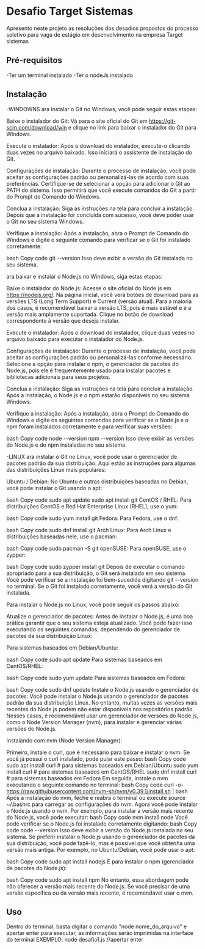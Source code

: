 # Desafio Target Sistemas

Apresento neste projeto as resoluções dos desadios propostos do processo seletivo para vaga de estágio em desenvolvimento na empresa Target sistemas

## Pré-requisitos

-Ter um terminal instalado
-Ter o nodeJs instalado
## Instalação

-WINDOWNS
ara instalar o Git no Windows, você pode seguir estas etapas:

Baixe o instalador do Git:
Vá para o site oficial do Git em https://git-scm.com/download/win e clique no link para baixar o instalador do Git para Windows.

Execute o instalador:
Após o download do instalador, execute-o clicando duas vezes no arquivo baixado. Isso iniciará o assistente de instalação do Git.

Configurações de instalação:
Durante o processo de instalação, você pode aceitar as configurações padrão ou personalizá-las de acordo com suas preferências. Certifique-se de selecionar a opção para adicionar o Git ao PATH do sistema. Isso permitirá que você execute comandos do Git a partir do Prompt de Comando do Windows.

Conclua a instalação:
Siga as instruções na tela para concluir a instalação. Depois que a instalação for concluída com sucesso, você deve poder usar o Git no seu sistema Windows.

Verifique a instalação:
Após a instalação, abra o Prompt de Comando do Windows e digite o seguinte comando para verificar se o Git foi instalado corretamente:

bash
Copy code
git --version
Isso deve exibir a versão do Git instalada no seu sistema.


ara baixar e instalar o Node.js no Windows, siga estas etapas:

Baixe o instalador do Node.js:
Acesse o site oficial do Node.js em https://nodejs.org/. Na página inicial, você verá botões de download para as versões LTS (Long Term Support) e Current (versão atual). Para a maioria dos casos, é recomendável baixar a versão LTS, pois é mais estável e é a versão mais amplamente suportada. Clique no botão de download correspondente à versão que deseja instalar.

Execute o instalador:
Após o download do instalador, clique duas vezes no arquivo baixado para executar o instalador do Node.js.

Configurações de instalação:
Durante o processo de instalação, você pode aceitar as configurações padrão ou personalizá-las conforme necessário. Selecione a opção para instalar o npm, o gerenciador de pacotes do Node.js, pois ele é frequentemente usado para instalar pacotes e bibliotecas adicionais para seus projetos.

Conclua a instalação:
Siga as instruções na tela para concluir a instalação. Após a instalação, o Node.js e o npm estarão disponíveis no seu sistema Windows.

Verifique a instalação:
Após a instalação, abra o Prompt de Comando do Windows e digite os seguintes comandos para verificar se o Node.js e o npm foram instalados corretamente e para verificar suas versões:

bash
Copy code
node --version
npm --version
Isso deve exibir as versões do Node.js e do npm instaladas no seu sistema.

-LINUX
ara instalar o Git no Linux, você pode usar o gerenciador de pacotes padrão da sua distribuição. Aqui estão as instruções para algumas das distribuições Linux mais populares:

Ubuntu / Debian:
No Ubuntu e outras distribuições baseadas no Debian, você pode instalar o Git usando o apt:

bash
Copy code
sudo apt update
sudo apt install git
CentOS / RHEL:
Para distribuições CentOS e Red Hat Enterprise Linux (RHEL), use o yum:

bash
Copy code
sudo yum install git
Fedora:
Para Fedora, use o dnf:

bash
Copy code
sudo dnf install git
Arch Linux:
Para Arch Linux e distribuições baseadas nele, use o pacman:

bash
Copy code
sudo pacman -S git
openSUSE:
Para openSUSE, use o zypper:

bash
Copy code
sudo zypper install git
Depois de executar o comando apropriado para a sua distribuição, o Git será instalado em seu sistema. Você pode verificar se a instalação foi bem-sucedida digitando git --version no terminal. Se o Git foi instalado corretamente, você verá a versão do Git instalada.



Para instalar o Node.js no Linux, você pode seguir os passos abaixo:

Atualize o gerenciador de pacotes:
Antes de instalar o Node.js, é uma boa prática garantir que o seu sistema esteja atualizado. Você pode fazer isso executando os seguintes comandos, dependendo do gerenciador de pacotes da sua distribuição Linux:

Para sistemas baseados em Debian/Ubuntu:

bash
Copy code
sudo apt update
Para sistemas baseados em CentOS/RHEL:

bash
Copy code
sudo yum update
Para sistemas baseados em Fedora:

bash
Copy code
sudo dnf update
Instale o Node.js usando o gerenciador de pacotes:
Você pode instalar o Node.js usando o gerenciador de pacotes padrão da sua distribuição Linux. No entanto, muitas vezes as versões mais recentes do Node.js podem não estar disponíveis nos repositórios padrão. Nesses casos, é recomendável usar um gerenciador de versões do Node.js, como o Node Version Manager (nvm), para instalar e gerenciar várias versões do Node.js.

Instalando com nvm (Node Version Manager):

Primeiro, instale o curl, que é necessário para baixar e instalar o nvm. Se você já possui o curl instalado, pode pular este passo:
bash
Copy code
sudo apt install curl    # para sistemas baseados em Debian/Ubuntu
sudo yum install curl    # para sistemas baseados em CentOS/RHEL
sudo dnf install curl    # para sistemas baseados em Fedora
Em seguida, instale o nvm executando o seguinte comando no terminal:
bash
Copy code
curl -o- https://raw.githubusercontent.com/nvm-sh/nvm/v0.39.1/install.sh | bash
Após a instalação do nvm, feche e reabra o terminal ou execute source ~/.bashrc para carregar as configurações do nvm.
Agora você pode instalar o Node.js usando o nvm. Por exemplo, para instalar a versão mais recente do Node.js, você pode executar:
bash
Copy code
nvm install node
Você pode verificar se o Node.js foi instalado corretamente digitando:
bash
Copy code
node --version
Isso deve exibir a versão do Node.js instalada no seu sistema.
Se preferir instalar o Node.js usando o gerenciador de pacotes da sua distribuição, você pode fazê-lo, mas é possível que você obtenha uma versão mais antiga. Por exemplo, no Ubuntu/Debian, você pode usar o apt:

bash
Copy code
sudo apt install nodejs
E para instalar o npm (gerenciador de pacotes do Node.js):

bash
Copy code
sudo apt install npm
No entanto, essa abordagem pode não oferecer a versão mais recente do Node.js. Se você precisar de uma versão específica ou da versão mais recente, é recomendável usar o nvm.

## Uso

Dentro do terminal, basta digitar o comando "node nome_do_arquivo" e apertar enter para executar, as informações serão imprimidas na interface do terminal
EXEMPLO: node desafio1.js  //apertar enter



